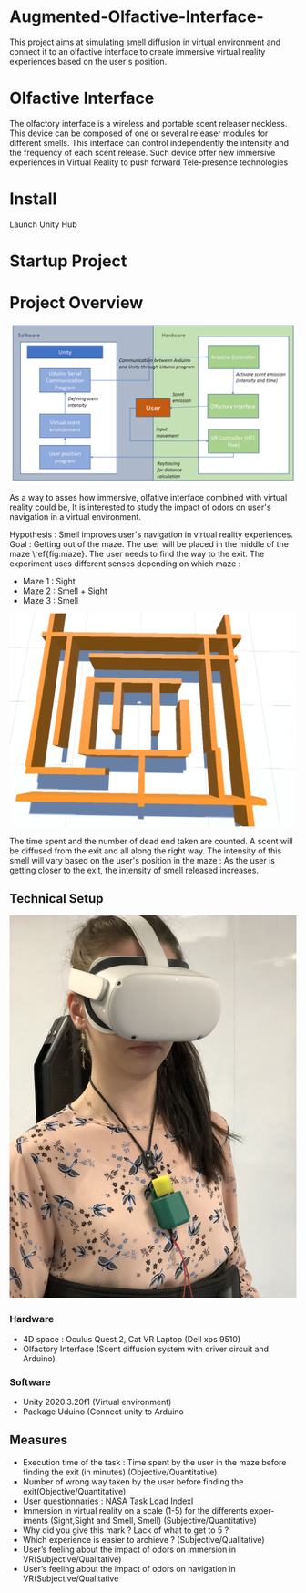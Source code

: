 # Augmented-Olfactive-Interface-
This project aims at simulating smell diffusion in virtual environment and connect it to an olfactive interface to create immersive virtual reality experiences based on the user's position.

# Olfactive Interface

The olfactory interface is a wireless and portable scent releaser neckless. This device can be composed of one or several releaser modules for different smells. This interface can control independently the intensity and the frequency of each scent release. Such device offer new immersive experiences in Virtual Reality to push forward Tele-presence technologies

# Install 
Launch Unity Hub 

# Startup Project
# Project Overview

![diagrame](diagram.png )

As a way to asses how immersive, olfative interface combined with virtual reality could be, It is interested to study the impact of odors on user's navigation in a virtual environment.

Hypothesis : Smell improves user's navigation in virtual reality experiences.
Goal : Getting out of the maze.
The user will be placed in the middle of the maze \ref{fig:maze}. The user needs to find the way to the exit. 
The experiment uses different senses depending on which maze : 
- Maze 1 : Sight
- Maze 2 : Smell + Sight
- Maze 3 : Smell

![maze](Maze1.png)

The time spent and the number of dead end taken are counted.
A scent will be diffused from the exit and all along the right way. The intensity of this smell will vary based on the user's position in the maze : As the user is getting closer to the exit, the intensity of smell released increases. 

## Technical Setup
![mad](Madalina.JPG)
### Hardware
- 4D space : Oculus Quest 2, Cat VR Laptop (Dell xps 9510)
- Olfactory Interface (Scent diffusion system with driver circuit and Arduino)
### Software
- Unity 2020.3.20f1 (Virtual environment) 
- Package Uduino (Connect unity to Arduino



## Measures
- Execution time of the task : Time spent by the user in the maze before finding the exit (in minutes) (Objective/Quantitative)
- Number of wrong way taken by the user before finding the exit(Objective/Quantitative)
- User questionnaries : NASA Task Load IndexI
- Immersion in virtual reality on a scale (1-5) for the differents exper-iments (Sight,Sight and Smell, Smell) (Subjective/Quantitative)
- Why did you give this mark ? Lack of what to get to 5 ?
- Which experience is easier to archieve ? (Subjective/Qualitative)
- User’s feeling about the impact of odors on immersion in VR(Subjective/Qualitative)
- User’s feeling about the impact of odors on navigation in VR(Subjective/Qualitative
